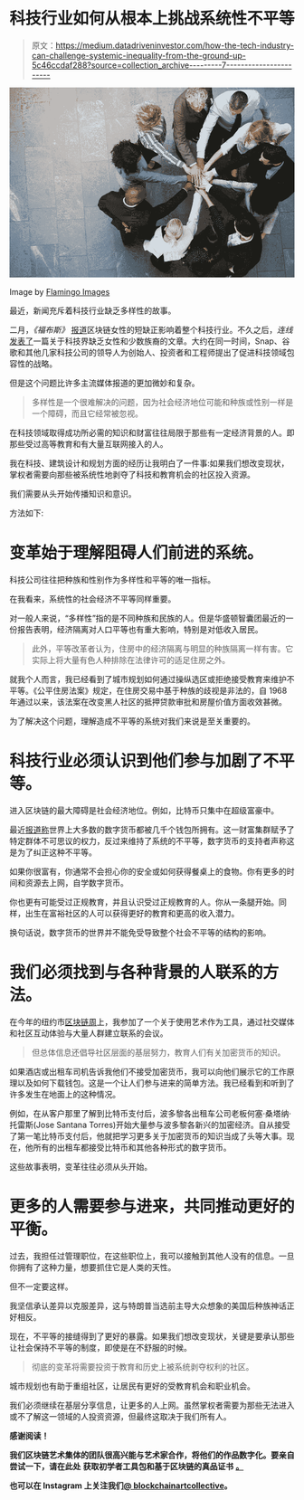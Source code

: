 # 科技行业如何从根本上挑战系统性不平等

> 原文：<https://medium.datadriveninvestor.com/how-the-tech-industry-can-challenge-systemic-inequality-from-the-ground-up-5c46ccdaf288?source=collection_archive---------7----------------------->

![](img/3726638d52ef04bb370efa22213b7cab.png)

Image by [Flamingo Images](https://www.shutterstock.com/g/UberImages)

最近，新闻充斥着科技行业缺乏多样性的故事。

二月，*《福布斯》* [报道](https://www.forbes.com/sites/quora/2018/02/02/why-the-shortage-of-women-working-in-blockchain-is-affecting-the-rest-of-tech/#554c0d14d921)区块链女性的短缺正影响着整个科技行业。不久之后，*连线* [发表了](https://www.wired.com/story/computer-science-graduates-diversity/)一篇关于科技界缺乏女性和少数族裔的文章。大约在同一时间，Snap、谷歌和其他几家科技公司的领导人为创始人、投资者和工程师提出了促进科技领域包容性的战略。

但是这个问题比许多主流媒体报道的更加微妙和复杂。

> 多样性是一个很难解决的问题，因为社会经济地位可能和种族或性别一样是一个障碍，而且它经常被忽视。

在科技领域取得成功所必需的知识和财富往往局限于那些有一定经济背景的人。即那些受过高等教育和有大量互联网接入的人。

我在科技、建筑设计和规划方面的经历让我明白了一件事:如果我们想改变现状，掌权者需要向那些被系统性地剥夺了科技和教育机会的社区投入资源。

我们需要从头开始传播知识和意识。

方法如下:

# **变革始于理解阻碍人们前进的系统。**

科技公司往往把种族和性别作为多样性和平等的唯一指标。

在我看来，系统性的社会经济不平等同样重要。

对一般人来说，“多样性”指的是不同种族和民族的人。但是华盛顿智囊团最近的一份报告表明，经济隔离对人口平等也有重大影响，特别是对低收入居民。

> 此外，平等改革者认为，住房中的经济隔离与明显的种族隔离一样有害。它实际上将大量有色人种排除在法律许可的适足住房之外。

就我个人而言，我已经看到了城市规划如何通过操纵选区或拒绝接受教育来维护不平等。《公平住房法案》规定，在住房交易中基于种族的歧视是非法的，自 1968 年通过以来，该法案在改变黑人社区的抵押贷款审批和房屋价值方面收效甚微。

为了解决这个问题，理解造成不平等的系统对我们来说是至关重要的。

# **科技行业必须认识到他们参与加剧了不平等。**

进入区块链的最大障碍是社会经济地位。例如，比特币只集中在超级富豪中。

最近[报道称](https://www.digitaltrends.com/computing/who-owns-all-the-bitcoin/)世界上大多数的数字货币都被几千个钱包所拥有。这一财富集群赋予了特定群体不可思议的权力，反过来维持了系统的不平等，数字货币的支持者声称这是为了纠正这种不平等。

如果你很富有，你通常不会担心你的安全或如何获得餐桌上的食物。你有更多的时间和资源去上网，自学数字货币。

你也更有可能受过正规教育，并且认识受过正规教育的人。你从一条腿开始。同样，出生在富裕社区的人可以获得更好的教育和更高的收入潜力。

换句话说，数字货币的世界并不能免受导致整个社会不平等的结构的影响。

# 我们必须找到与各种背景的人联系的方法。

在今年的纽约市[区块链周](https://www.coindesk.com/events/consensus-2018/blockchain-week/)上，我参加了一个关于使用艺术作为工具，通过社交媒体和社区互动体验与大量人群建立联系的会议。

> 但总体信息还倡导社区层面的基层努力，教育人们有关加密货币的知识。

如果酒店或出租车司机告诉我他们不接受加密货币，我可以向他们展示它的工作原理以及如何下载钱包。这是一个让人们参与进来的简单方法。我已经看到和听到了许多发生在地面上的这种情况。

例如，在从客户那里了解到比特币支付后，波多黎各出租车公司老板何塞·桑塔纳·托雷斯(Jose Santana Torres)开始大量参与波多黎各新兴的加密经济。自从接受了第一笔比特币支付后，他就把学习更多关于加密货币的知识当成了头等大事。现在，他所有的出租车都接受比特币和其他各种形式的数字货币。

这些故事表明，变革往往必须从头开始。

# **更多的人需要参与进来，共同推动更好的平衡。**

过去，我担任过管理职位，在这些职位上，我可以接触到其他人没有的信息。一旦你拥有了这种力量，想要抓住它是人类的天性。

但不一定要这样。

我坚信承认差异以克服差异，这与特朗普当选前主导大众想象的美国后种族神话正好相反。

现在，不平等的接缝得到了更好的暴露。如果我们想改变现状，关键是要承认那些让社会保持不平等的制度，即使是在不舒服的时候。

> 彻底的变革将需要投资于教育和历史上被系统剥夺权利的社区。

城市规划也有助于重组社区，让居民有更好的受教育机会和职业机会。

我们必须继续在基层分享信息，让更多的人上网。虽然掌权者需要为那些无法进入或不了解这一领域的人投资资源，但最终这取决于我们所有人。

**感谢阅读！**

**我们区块链艺术集体的团队很高兴能与艺术家合作，将他们的作品数字化。要亲自尝试一下，请在此处** **获取初学者工具包和基于区块链的真品证书** [**。**](http://ethereumartcollective.com/)

**也可以在 Instagram 上关注我们**[**@ blockchainartcollective**](https://www.instagram.com/blockchainartcollective/)**。**
